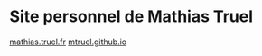 # Site personnel de Mathias Truel
[mathias.truel.fr](https://mathias.truel.fr)
[mtruel.github.io](https://mtruel.github.io)

